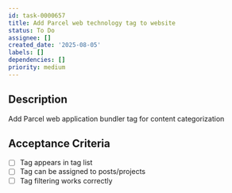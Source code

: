 ```yaml
---
id: task-0000657
title: Add Parcel web technology tag to website
status: To Do
assignee: []
created_date: '2025-08-05'
labels: []
dependencies: []
priority: medium
---
```


## Description

Add Parcel web application bundler tag for content categorization

## Acceptance Criteria

- [ ] Tag appears in tag list
- [ ] Tag can be assigned to posts/projects
- [ ] Tag filtering works correctly
